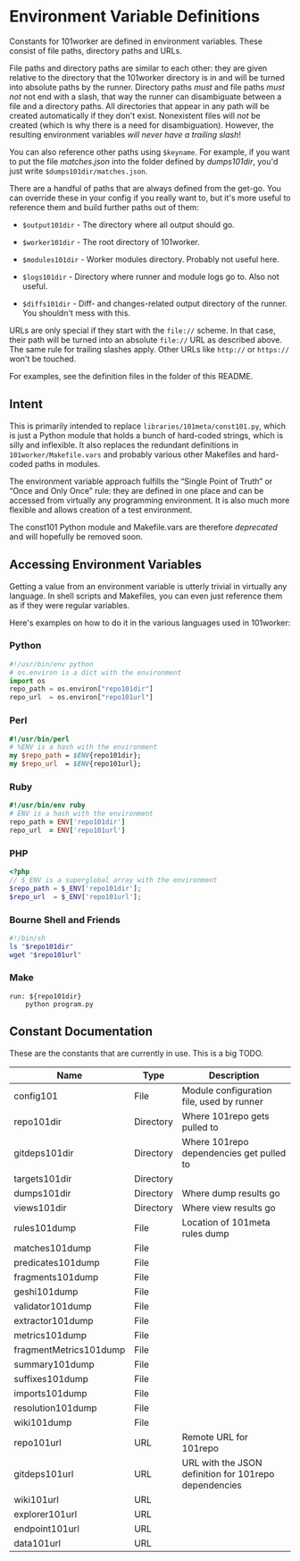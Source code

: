 Environment Variable Definitions
================================

Constants for 101worker are defined in environment variables. These consist of file paths, directory paths and URLs.

File paths and directory paths are similar to each other: they are given relative to the directory that the 101worker directory is in and will be turned into absolute paths by the runner. Directory paths *must* and file paths *must not* not end with a slash, that way the runner can disambiguate between a file and a directory paths. All directories that appear in any path will be created automatically if they don't exist. Nonexistent files will *not* be created (which is why there is a need for disambiguation). However, the resulting environment variables *will never have a trailing slash*!

You can also reference other paths using `$keyname`. For example, if you want to put the file *matches.json* into the folder defined by *dumps101dir*, you'd just write `$dumps101dir/matches.json`.

There are a handful of paths that are always defined from the get-go. You can override these in your config if you really want to, but it's more useful to reference them and build further paths out of them:

* `$output101dir` - The directory where all output should go.

* `$worker101dir` - The root directory of 101worker.

* `$modules101dir` - Worker modules directory. Probably not useful here.

* `$logs101dir` - Directory where runner and module logs go to. Also not useful.

* `$diffs101dir` - Diff- and changes-related output directory of the runner. You shouldn't mess with this.

URLs are only special if they start with the `file://` scheme. In that case, their path will be turned into an absolute `file://` URL as described above. The same rule for trailing slashes apply. Other URLs like `http://` or `https://` won't be touched.

For examples, see the definition files in the folder of this README.

Intent
------

This is primarily intended to replace `libraries/101meta/const101.py`, which is just a Python module that holds a bunch of hard-coded strings, which is silly and inflexible. It also replaces the redundant definitions in `101worker/Makefile.vars` and probably various other Makefiles and hard-coded paths in modules.

The environment variable approach fulfills the “Single Point of Truth” or “Once and Only Once” rule: they are defined in one place and can be accessed from virtually any programming environment. It is also much more flexible and allows creation of a test environment.

The const101 Python module and Makefile.vars are therefore *deprecated* and will hopefully be removed soon.

Accessing Environment Variables
-------------------------------

Getting a value from an environment variable is utterly trivial in virtually any language. In shell scripts and Makefiles, you can even just reference them as if they were regular variables.

Here's examples on how to do it in the various languages used in 101worker:

### Python

```python
#!/usr/bin/env python
# os.environ is a dict with the environment
import os
repo_path = os.environ["repo101dir"]
repo_url  = os.environ["repo101url"]
```

### Perl

```perl
#!/usr/bin/perl
# %ENV is a hash with the environment
my $repo_path = $ENV{repo101dir};
my $repo_url  = $ENV{repo101url};
```

### Ruby

```ruby
#!/usr/bin/env ruby
# ENV is a hash with the environment
repo_path = ENV['repo101dir']
repo_url  = ENV['repo101url']
```

### PHP

```php
<?php
// $_ENV is a superglobal array with the environment
$repo_path = $_ENV['repo101dir'];
$repo_url  = $_ENV['repo101url'];
```

### Bourne Shell and Friends

```sh
#!/bin/sh
ls "$repo101dir"
wget "$repo101url"
```

### Make

```make
run: ${repo101dir}
	python program.py
```

Constant Documentation
----------------------

These are the constants that are currently in use. This is a big TODO.

Name                   | Type      | Description
---------------------- | --------- | -----------------------------------------------------
config101              | File      | Module configuration file, used by runner
repo101dir             | Directory | Where 101repo gets pulled to
gitdeps101dir          | Directory | Where 101repo dependencies get pulled to
targets101dir          | Directory | 
dumps101dir            | Directory | Where dump results go
views101dir            | Directory | Where view results go
rules101dump           | File      | Location of 101meta rules dump
matches101dump         | File      | 
predicates101dump      | File      | 
fragments101dump       | File      | 
geshi101dump           | File      | 
validator101dump       | File      | 
extractor101dump       | File      | 
metrics101dump         | File      | 
fragmentMetrics101dump | File      | 
summary101dump         | File      | 
suffixes101dump        | File      | 
imports101dump         | File      | 
resolution101dump      | File      | 
wiki101dump            | File      | 
repo101url             | URL       | Remote URL for 101repo
gitdeps101url          | URL       | URL with the JSON definition for 101repo dependencies
wiki101url             | URL       | 
explorer101url         | URL       | 
endpoint101url         | URL       | 
data101url             | URL       | 
